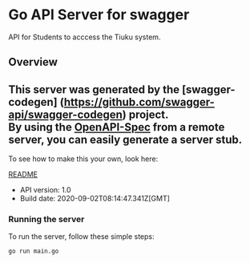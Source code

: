# Go API Server for swagger

API for Students to acccess the Tiuku system.

## Overview
This server was generated by the [swagger-codegen]
(https://github.com/swagger-api/swagger-codegen) project.  
By using the [OpenAPI-Spec](https://github.com/OAI/OpenAPI-Specification) from a remote server, you can easily generate a server stub.  
-

To see how to make this your own, look here:

[README](https://github.com/swagger-api/swagger-codegen/blob/master/README.md)

- API version: 1.0
- Build date: 2020-09-02T08:14:47.341Z[GMT]


### Running the server
To run the server, follow these simple steps:

```
go run main.go
```

